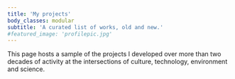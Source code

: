 ```yaml
---
title: 'My projects'
body_classes: modular
subtitle: 'A curated list of works, old and new.'
#featured_image: 'profilepic.jpg'
---
```



This page hosts a sample of the projects I developed over more than two decades of activity at the intersections of culture, technology, environment and science.